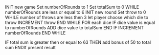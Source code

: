 INIT new game
Set numberOfRounds to 1
Set totalSum to 0
WHILE numberOfRounds are less or equal to 6
    INIT new round
    Set throw to 0
    WHILE number of throws are less then 3
        let player choose which die to throw
        INCREMENT throw
    END WHILE
    FOR each dice
        IF dice value is equal to numberOfRounds
            ADD dice value to totalSum
        END IF
    INCREMENT numberOfRounds
END WHILE

IF total sum is greater then or equal to 63 THEN
    add bonus of 50 to total sum
ENDIf
present result
